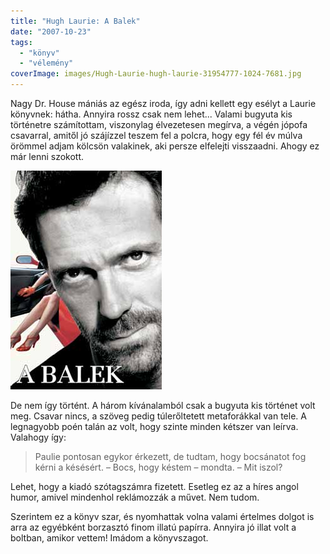 ```yaml
---
title: "Hugh Laurie: A Balek"
date: "2007-10-23"
tags: 
  - "könyv"
  - "vélemény"
coverImage: images/Hugh-Laurie-hugh-laurie-31954777-1024-7681.jpg
---
```


Nagy Dr. House mániás az egész iroda, így adni kellett egy esélyt a Laurie könyvnek: hátha. Annyira rossz csak nem lehet... Valami bugyuta kis történetre számítottam, viszonylag élvezetesen megírva, a végén jópofa csavarral, amitől jó szájízzel teszem fel a polcra, hogy egy fél év múlva örömmel adjam kölcsön valakinek, aki persze elfelejti visszaadni. Ahogy ez már lenni szokott.

![b330327](images/b330327.jpg)

De nem így történt. A három kívánalamból csak a bugyuta kis történet volt meg. Csavar nincs, a szöveg pedig túlerőltetett metaforákkal van tele. A legnagyobb poén talán az volt, hogy szinte minden kétszer van leírva. Valahogy így:

> Paulie pontosan egykor érkezett, de tudtam, hogy bocsánatot fog kérni a késésért. – Bocs, hogy késtem – mondta. – Mit iszol?

Lehet, hogy a kiadó szótagszámra fizetett. Esetleg ez az a híres angol humor, amivel mindenhol reklámozzák a művet. Nem tudom.

Szerintem ez a könyv szar, és nyomhattak volna valami értelmes dolgot is arra az egyébként borzasztó finom illatú papírra. Annyira jó illat volt a boltban, amikor vettem! Imádom a könyvszagot.

